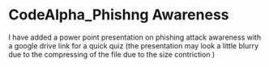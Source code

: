 # CodeAlpha_Phishng Awareness
I have added a power point presentation on phishing attack awareness with a google drive link for a quick quiz 
(the presentation may look a little blurry due to the compressing of the file due to the size contriction )
